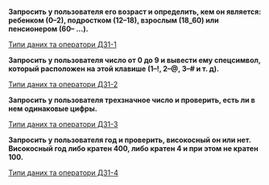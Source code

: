 **Запросить у пользователя его возраст и определить, кем он является: ребенком (0–2), подростком (12–18), 
взрослым (18_60) или пенсионером (60– ...).**

[Типи даних та оператори ДЗ1-1](https://morepozitiva.github.io/basic_one)

**Запросить у пользователя число от 0 до 9 и вывести ему спецсимвол, который расположен на этой клавише (1–!, 2–@, 3–# и т. д).**

[Типи даних та оператори ДЗ1-2](https://morepozitiva.github.io/basic_two)

**Запросить у пользователя трехзначное число и проверить, есть ли в нем одинаковые цифры.**

[Типи даних та оператори ДЗ1-3](https://morepozitiva.github.io/basic_three)

**Запросить у пользователя год и проверить, високосный он или нет. Високосный год либо кратен 400, либо кратен 4 и при этом не кратен 100.**

[Типи даних та оператори ДЗ1-4](https://morepozitiva.github.io/basic_for)
